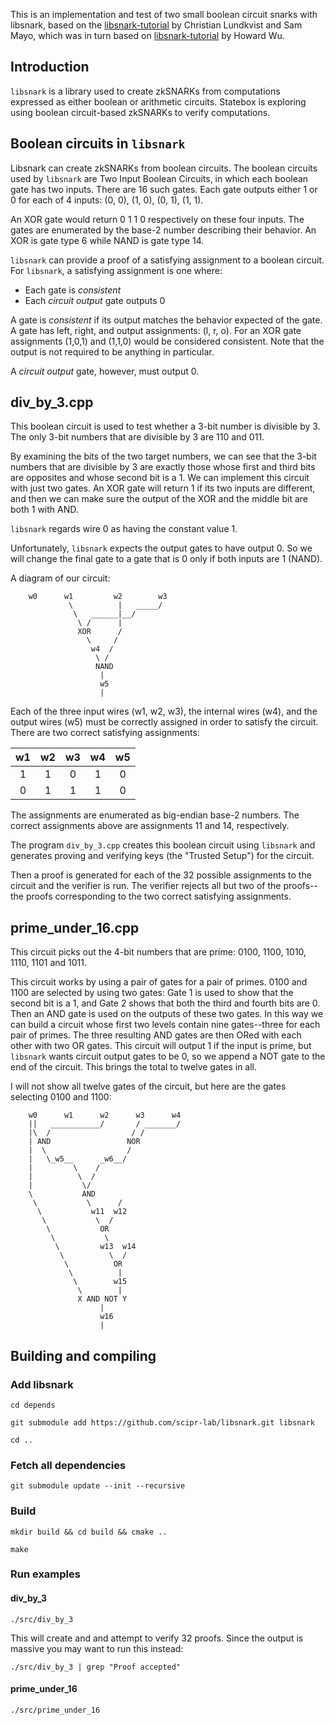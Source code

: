This is an implementation and test of two small boolean circuit snarks with libsnark, based on the [libsnark-tutorial](https://github.com/christianlundkvist/libsnark-tutorial) by Christian Lundkvist and Sam Mayo, which was in turn based on [libsnark-tutorial](https://github.com/howardwu/libsnark-tutorial) by Howard Wu.

## Introduction

`libsnark` is a library used to create zkSNARKs from computations expressed as either boolean or arithmetic circuits. Statebox is exploring using boolean circuit-based zkSNARKs to verify computations. 

## Boolean circuits in `libsnark`

Libsnark can create zkSNARKs from boolean circuits. The boolean circuits used by `libsnark` are Two Input Boolean Circuits, in which each boolean gate has two inputs. There are 16 such gates. Each gate outputs either 1 or 0 for each of 4 inputs: (0, 0), (1, 0), (0, 1), (1, 1).

An XOR gate would return 0 1 1 0 respectively on these four inputs. The gates are enumerated by the base-2 number describing their behavior. An XOR is gate type 6 while NAND is gate type 14.

`libsnark` can provide a proof of a satisfying assignment to a boolean circuit. For `libsnark`, a satisfying assignment is one where:

- Each gate is *consistent*
- Each *circuit output* gate outputs 0

A gate is *consistent* if its output matches the behavior expected of the gate. A gate has left, right, and output assignments: (l, r, o). For an XOR gate assignments (1,0,1) and (1,1,0) would be considered consistent. Note that the output is not required to be anything in particular.

A *circuit output* gate, however, must output 0.


## div_by_3.cpp

This boolean circuit is used to test whether a 3-bit number is divisible by 3. The only 3-bit numbers that are divisible by 3 are 110 and 011.

By examining the bits of the two target numbers, we can see that the 3-bit numbers that are divisible by 3 are exactly those whose first and third bits are opposites and whose second bit is a 1. We can implement this circuit with just two gates. An XOR gate will return 1 if its two inputs are different, and then we can make sure the output of the XOR and the middle bit are both 1 with AND.

`libsnark` regards wire 0 as having the constant value 1.

Unfortunately, `libsnark` expects the output gates to have output 0. So we will change the final gate to a gate that is 0 only if both inputs are 1 (NAND).

A diagram of our circuit:

```
    w0      w1         w2        w3
             \          |   _____/
              \   ______|__/
               \ /      |
               XOR      /
                 \     /
                  w4  /
                   \ /
                   NAND
                    |
                    w5
                    |
```

Each of the three input wires (w1, w2, w3), the internal wires (w4), and the output wires (w5) must be correctly assigned in order to satisfy the circuit. There are two correct satisfying assignments:

|  w1 |  w2 |  w3 |  w4 |  w5 |
|:---:|:---:|:---:|:---:|:---:|
|   1 |   1 |   0 |  1  |   0 |
|   0 |   1 |   1 |  1  |   0 |

The assignments are enumerated as big-endian base-2 numbers. The correct assignments above are assignments 11 and 14, respectively.

The program `div_by_3.cpp` creates this boolean circuit using `libsnark` and generates proving and verifying keys (the "Trusted Setup") for the circuit.

Then a proof is generated for each of the 32 possible assignments to the circuit and the verifier is run. The verifier rejects all but two of the proofs--the proofs corresponding to the two correct satisfying assignments.

## prime_under_16.cpp

This circuit picks out the 4-bit numbers that are prime: 0100, 1100, 1010, 1110, 1101 and 1011.

This circuit works by using a pair of gates for a pair of primes. 0100 and 1100 are selected by using two gates: Gate 1 is used to show that the second bit is a 1, and Gate 2 shows that both the third and fourth bits are 0. Then an AND gate is used on the outputs of these two gates. In this way we can build a circuit whose first two levels contain nine gates--three for each pair of primes. The three resulting AND gates are then ORed with each other with two OR gates. This circuit will output 1 if the input is prime, but `libsnark` wants circuit output gates to be 0, so we append a NOT gate to the end of the circuit. This brings the total to twelve gates in all.

I will not show all twelve gates of the circuit, but here are the gates selecting 0100 and 1100:

```
    w0      w1      w2      w3      w4
    ||   ___________/       / _______/
    |\  /                  / /
    | AND                 NOR
    |  \                  /
    |   \_w5__      _w6__/
    |         \    /
    |          \  /
    |           \/
    \           AND
     \           \      /
      \           w11  w12
       \           \  /
        \           OR
         \           \
          \         w13  w14
           \          \  /
            \          OR
             \          |
              \        w15
               \        |
               X AND NOT Y
                    |
                    w16
                    |
```

## Building and compiling

### Add libsnark 

`cd depends`

`git submodule add https://github.com/scipr-lab/libsnark.git libsnark`

`cd ..`

### Fetch all dependencies

`git submodule update --init --recursive`

### Build

`mkdir build && cd build && cmake ..`

`make`

### Run examples

#### div_by_3

`./src/div_by_3`

This will create and and attempt to verify 32 proofs. Since the output is massive you may want to run this instead:

`./src/div_by_3 | grep "Proof accepted"`

#### prime_under_16

`./src/prime_under_16`


